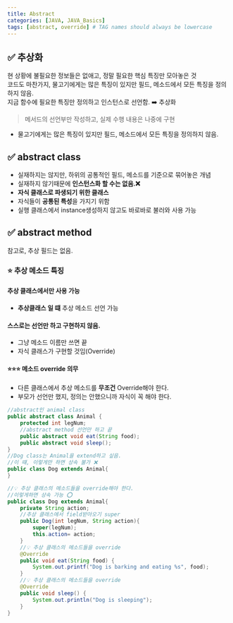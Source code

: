 ```yaml
---
title: Abstract
categories: [JAVA, JAVA_Basics]
tags: [abstract, override] # TAG names should always be lowercase
---
```


## ✅ 추상화

현 상황에 불필요한 정보들은 없애고, 정말 필요한 핵심 특징만 모아놓은 것 <br>
코드도 마찬가지, 물고기에게는 많은 특징이 있지만 필드, 메소드에서 모든 특징을 정의하지 않음. <br>
지금 함수에 필요한 특징만 정의하고 인스턴스로 선언함. ➡️ 추상화 <br>

> 메서드의 선언부만 작성하고, 실제 수행 내용은 나중에 구현

- 물고기에게는 많은 특징이 있지만 필드, 메소드에서 모든 특징을 정의하지 않음. <br>
## ✅ abstract class

- 실재하지는 않지만, 하위의 공통적인 필드, 메소드를 기준으로 묶어놓은 개념<br>
- 실재하지 않기때문에 **인스턴스화 할 수는 없음.❌**<br>
- **자식 클래스로 파생되기 위한 클래스**
- 자식들이 **공통된 특성**을 가지기 위함
- 실행 클래스에서 instance생성하지 않고도 바로바로 불러와 사용 가능<br>

## ✅ abstract method

참고로, 추상 필드는 없음.<br>

### ⭐️ 추상 메소드 특징

#### 추상 클래스에서만 사용 가능

- **추상클래스 일 떄** 추상 메소드 선언 가능<br>

#### 스스로는 선언만 하고 구현하지 않음.

- 그냥 메소드 이름만 쓰면 끝
- 자식 클래스가 구현할 것임(Override)

#### ⭐️⭐️⭐️ 메소드 override 의무

- 다른 클래스에서 추상 메소드를 **무조건** Override해야 한다.<br>
- 부모가 선언만 했지, 정의는 안했으니까 자식이 꼭 해야 한다.

```java
//abstract인 animal class
public abstract class Animal {
    protected int legNum;
    //abstract method 선언만 하고 끝
    public abstract void eat(String food);
    public abstract void sleep();
}
//Dog class는 Animal을 extend하고 싶음.
//이 떄, 이렇게만 하면 상속 불가 ❌
public class Dog extends Animal{
}

//💡 추상 클래스의 메소드들을 override해야 한다.
//이렇게하면 상속 가능 ⭕️
public class Dog extends Animal{
    private String action;
    //추상 클래스에서 field받아오기 super
    public Dog(int legNum, String action){
        super(legNum);
        this.action= action;
    }
    //💡 추상 클래스의 메소드들을 override
    @Override
    public void eat(String food) {
        System.out.printf("Dog is barking and eating %s", food);
    }
    //💡 추상 클래스의 메소드들을 override
    @Override
    public void sleep() {
        System.out.println("Dog is sleeping");
    }
}

```
